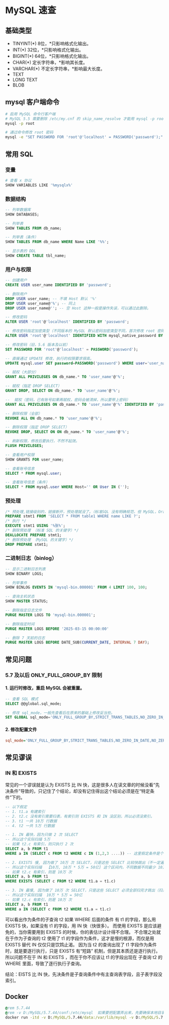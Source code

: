 # MySQL 速查

## 基础类型

- TINYINT(*) 8位，*只影响格式化输出。
- INT(*) 32位，*只影响格式化输出。
- BIGINT(*) 64位，*只影响格式化输出。
- CHAR(*) 定长字符串，*影响其长度。
- VARCHAR(*) 不定长字符串，*影响最大长度。
- TEXT
- LONG TEXT
- BLOB

## mysql 客户端命令

```bash
# 启用 MySQL 命令行客户端
# MySQL 5.5 需要删除 /etc/my.cnf 的 skip_name_resolve 才能用 mysql -p root 登录
mysql -p root

# 通过命令修改 root 密码
mysql -e "SET PASSWORD FOR 'root'@'localhost' = PASSWORD('password');"
```

## 常用 SQL

### 变量

```bash
# 查看 x 协议
SHOW VARIABLES LIKE '%mysqlx%'
```

### 数据结构

```sql
-- 列举数据库
SHOW DATABASES;

-- 列举表
SHOW TABLES FROM db_name;

-- 列举表（条件）
SHOW TABLES FROM db_name WHERE Name LIKE '%%';

-- 显示表的 DDL
SHOW CREATE TABLE tbl_name;
```

### 用户与权限

```sql
-- 创建用户
CREATE USER user_name IDENTIFIED BY 'password';

-- 删除用户
DROP USER user_name; -- 不填 Host 默认 '%'
DROP USER user_name@'%'; -- 同上
DROP USER user_name@''; -- 空 Host 这种一般是操作失误，可以通过此删除。

-- 修改密码
ALTER USER 'root'@'localhost' IDENTIFIED BY 'password';

-- 修改密码指定加密类型（不同版本的 MySQL 默认密码加密类型不同，首次修改 root 密码必须是 localhost）
ALTER USER 'root'@'localhost' IDENTIFIED WITH mysql_native_password BY 'password';

-- 修改密码（旧，5.6 版本及以前）
SET PASSWORD FOR 'root'@'localhost' = PASSWORD('password'); 

-- 直接通过 UPDATE 修改，执行的权限要求很高。
UPDATE mysql.user SET password=PASSWORD('password') WHERE user='user_name';
```

```sql
-- 赋权（大部分）
GRANT ALL PRIVILEGES ON db_name.* TO 'user_name'@'%';

-- 赋权（指定 DROP SELECT）
GRANT DROP, SELECT ON db_name.* TO 'user_name'@'%';

--  赋权（密码，已有账号如果再赋权，密码会被清掉，所以要带上密码）
GRANT ALL PRIVILEGES ON db_name.* TO 'user_name'@'%' IDENTIFIED BY 'password' WITH GRANT OPTION;

-- 删除权限（全部）
REVOKE ALL ON db_name.* TO 'user_name'@'%';

-- 删除权限（指定 DROP SELECT）
REVOKE DROP, SELECT ON ON db_name.* TO 'user_name'@'%';

-- 刷新权限，修改后要执行，不然不起效。
FLUSH PRIVILEGES;

-- 查看用户权限
SHOW GRANTS FOR user_name;

-- 查看账号信息
SELECT * FROM mysql.user;

-- 查看账号信息（条件）
SELECT * FROM mysql.user WHERE Host='' OR User IN ('');
```

### 预处理

```sql
/* 预处理,链接级别的，链接断开，预处理就没了。（标准SQL 没有明确规范，但 MySQL，Oracle,PostgreSQL 都是这样处理的） */
PREPARE stmt1 FROM 'SELECT * FROM table1 WHERE name LIKE ?';
/* 执行 */
EXECUTE stmt1 USING '%张%';
/* 删除预处理 （标准 SQL 的关键字）*/
DEALLOCATE PREPARE stmt1;
/* 删除预处理 （MySQL 的关键字）*/
DROP PREPARE stmt1;
```

### 二进制日志（binlog）

```sql
-- 显示二进制日志列表
SHOW BINARY LOGS;

-- 列举事件
SHOW BINLOG EVENTS IN 'mysql-bin.000001' FROM 4 LIMIT 100, 100;

-- 查询主机状态
SHOW MASTER STATUS;

-- 删除指定日志文件
PURGE MASTER LOGS TO 'mysql-bin.000001';

-- 删除指定时间
PURGE MASTER LOGS BEFORE '2025-03-15 00:00:00'

-- 删除 7 天前的日志
PURGE MASTER LOGS BEFORE DATE_SUB(CURRENT_DATE, INTERVAL 7 DAY);
```

## 常见问题

### 5.7 及以后 ONLY_FULL_GROUP_BY 限制

#### 1. 运行时修改，重启 MySQL 会被重置。
```sql
-- 查看 SQL 模式
SELECT @@global.sql_mode;

-- 修改 sql_mode，一般先查看后在原来的基础上修改妥当些。
SET GLOBAL sql_mode='ONLY_FULL_GROUP_BY,STRICT_TRANS_TABLES,NO_ZERO_IN_DATE,NO_ZERO_DATE,ERROR_FOR_DIVISION_BY_ZERO,NO_ENGINE_SUBSTITUTION';
```

#### 2. 修改配置文件

```ini
sql_mode='ONLY_FULL_GROUP_BY,STRICT_TRANS_TABLES,NO_ZERO_IN_DATE,NO_ZERO_DATE,ERROR_FOR_DIVISION_BY_ZERO,NO_ENGINE_SUBSTITUTION'
```


## 常见谬误

### IN 和 EXISTS

常见的一个谬误就是认为 EXISTS 比 IN 快，这是很多人在读文章的时候没看“先决条件”导致的，只记住了个结论，却没有记住得出这个结论必须是在“特定条件”下的。

```sql
-- 以下假定
-- 1. t1.a 有建索引
-- 2. t2.c 没有索引需要扫表，有索引则 EXISTS 和 IN 没区别，所以必须没索引。
-- 3. t1 一共 10万 行数据
-- 4. t2 一共 5万 行数据

-- 1. IN 最快，因为只做 2 次 SELECT
-- 所以这个实际扫描 5万
-- 如果 t2.c 有索引，则只执行 2 次
SELECT a, b FROM t1
WHERE a IN (SELECT c FROM t2 WHERE c IN (1,2,3 ....)) -- 这里假定条件是个已知值

-- 2. EXISTS 慢, 因为做了 10万 次 SELECT，只是这些 SELECT 比较快跳出（不一定遍历 5万 行，条件命中就跳出）。
-- 所以这个实际扫描  【10万, 10万 * 5万 = 50亿] 这个区间内，不同数据不同最少 10万，最多 50亿。
-- 如果 t2.c 有索引，则是 10万 次
SELECT a, b FROM t1
WHERE EXISTS (SELECT c FROM t2 WHERE t1.a = t1.c)

-- 3. IN 最慢, 因为做了 10万 次 SELECT，只是这些 SELECT 必须全部扫完才跳出（扫足 5万 行）。
-- 所以这个实际扫描  10万 * 5万 = 50亿
-- 如果 t2.c 有索引，则是 10万 次
SELECT a, b FROM t1
WHERE a IN (SELECT c FROM t2 WHERE t1.a = t1.c)
```

可以看出作为条件的子查询 t2 如果 WHERE 后面的条件 有 t1 的字段，那么用 EXISTS 快，如果没有 t1 的字段，用 IN 快（快很多）。
而使用 EXISTS 是应该避免的，当你需要用到 EXISTS 的时候，你的表估计设计得不合理。
不合理之处就在于作为子查询的 t2 使用了 t1 的字段作为条件，这才是慢的根源，而仅是用 EXISTS 替代 IN 仅仅只是饮鸩止渴。
因为当 t2 的查询出现了 t1 字段作为条件时，就是要逐行执行，只是 EXISTS 有“短路” 机制，但是其本质还是逐行执行。
所以问题不在于 IN 和 EXISTS ，而在于你不应该让 t1 的字段出现在 子查询 t2 的 WHERE 里面，导致了逐行执行子查询。

结论：EISTS 比 IN 快，先决条件是子查询条件中有主查询表字段，且子表字段没索引。


## Docker

```bat
@rem 5.7.44
@rem -v D:/MySQL/5.7.44/conf:/etc/mysql  如果要把配置弄出来，先要确保本地目录中有配置文件。
docker run -itd -v D:/MySQL/5.7.44/data:/var/lib/mysql -v D:/MySQL/5.7.44/file:/var/lib/mysql-files  -p 13357:3306 -e MYSQL_ROOT_PASSWORD=root --name mysql5744 mysql:5.7.44
```